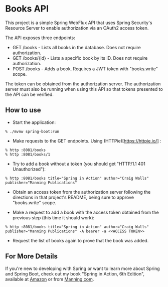 Books API
=========
This project is a simple Spring WebFlux API that uses Spring Security's Resource
Server to enable authorization via an OAuth2 access token.

The API exposes three endpoints:

 - GET /books - Lists all books in the database. Does not require authorization.
 - GET /books/{id} - Lists a specific book by its ID. Does not require authorization.
 - POST /books - Adds a book. Requires a JWT token with "books.write" scope.

The token can be obtained from the authorization server. The authorization server 
must also be running when using this API so that tokens presented to the API can be
verified.

How to use
----------

 - Start the application:
 
~~~
% ./mvnw spring-boot:run
~~~

 - Make requests to the GET endpoints. Using (HTTPie)[https://httpie.io/] :

~~~
% http :8081/books
% http :8081/books/1
~~~

 - Try to add a book without a token (you should get "HTTP/1.1 401 Unauthorized"):
 
~~~
% http :8081/books title="Spring in Action" author="Craig Walls" publisher="Manning Publications"
~~~

 - Obtain an access token from the authorization server following the directions 
in that project's README, being sure to approve "books.write" scope.

 - Make a request to add a book with the access token obtained from the previous
 step (this time it should work):
 
~~~
% http :8081/books title="Spring in Action" author="Craig Walls" publisher="Manning Publications" -A bearer -a <<ACCESS TOKEN>>
~~~

 - Request the list of books again to prove that the book was added.

For More Details
----------------
If you're new to developing with Spring or want to learn more about Spring and
Spring Boot, check out my book "Spring in Action, 6th Edition", available at
[Amazon](http://www.amazon.com/gp/product/1617297577/?tag=habumacom-20) or 
from [Manning.com](https://www.manning.com/books/spring-in-action-sixth-edition?a_aid=habuma&a_bid=f205d999&chan=habuma).
